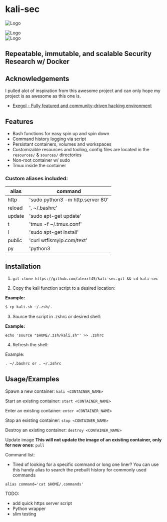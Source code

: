 # kali-sec

![Logo](https://ka-tet.s3.amazonaws.com/docker.png)                                                                                                                                           

![Logo](https://img.shields.io/docker/image-size/fonalex45/kali-sec)                                                                                                                             
![Logo](https://img.shields.io/docker/pulls/fonalex45/kali-sec)       

## Repeatable, immutable, and scalable Security Research w/ Docker 
## Acknowledgements

 I pulled alot of inspiration from this awesome project and can only hope my project is as awesome as this one is.
 
- [Exegol - Fully featured and community-driven hacking environment](https://github.com/ThePorgs/Exegol)

## Features

- Bash functions for easy spin up and spin down
- Command history logging via script
- Persistant containers, volumes and workspaces
- Customizable resources and tooling, config files are located in the `resources/` & `sources/` directories
- Non-root container w/ sudo
- Tmux inside the container

### Custom aliases included:



| alias      | command |
|------------|-----------------------------------------------|
| http       | 'sudo python3 -m http.server 80'              |
| reload     | '. ~/.bashrc'                                  |
| update     | 'sudo apt-get update'                         |
| t          | 'tmux -f ~/.tmux.conf'                        |
| i          | 'sudo apt-get install'                        |
| public     | 'curl wtfismyip.com/text'                     |
| py         | 'python3                                      |


## Installation

1. `git clone https://github.com/alexrf45/kali-sec.git && cd kali-sec`

2. Copy the kali function script to a desired location:

**Example:**

```bash
$ cp kali.sh ~/.zsh/. 
```

3. Source the script in .zshrc or desired shell:

**Example:**

`echo 'source "$HOME/.zsh/kali.sh"' >> .zshrc`

4. Refresh the shell:

Example: 
```bash
. ~/.bashrc or . ~/.zshrc
```

## Usage/Examples

Spawn a new container: `kali <CONTAINER_NAME>`

Start an existing container: `start <CONTAINER_NAME>`

Enter an existing container: `enter <CONTAINER_NAME>`

Stop an existing container: `stop <CONTAINER_NAME>`

Destroy an existing container: `destroy <CONTAINER_NAME>`

Update image **This will not update the image of an existing container, only for new ones**: 
`pull`

Command list:

- Tired of looking for a specific command or long one liner? You can use this handy alias to search the prebuilt history for commonly used commands

```
alias command='cat $HOME/.commands'
```

TODO:
- add quick https server script
- Python wrapper
- slim testing
